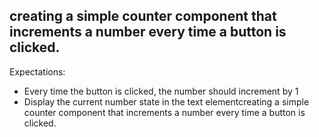 ## creating a simple counter component that increments a number every time a button is clicked.

Expectations:

- Every time the button is clicked, the number should increment by 1
- Display the current number state in the text elementcreating a simple counter component that increments a number every time a button is clicked.
